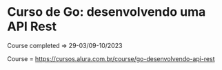 # Curso de Go: desenvolvendo uma API Rest

Course completed => 29-03/09-10/2023

Course = https://cursos.alura.com.br/course/go-desenvolvendo-api-rest